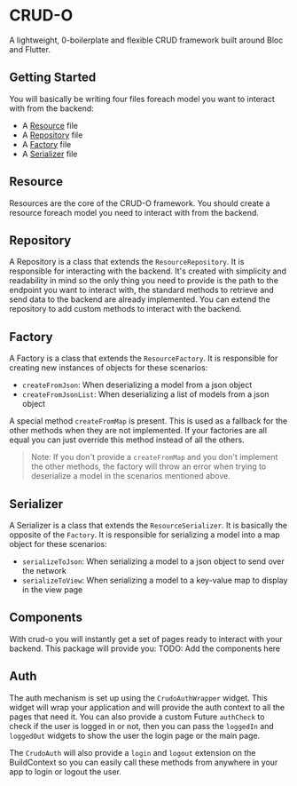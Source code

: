 # CRUD-O
A lightweight, 0-boilerplate and flexible CRUD framework built around Bloc and Flutter.

## Getting Started
You will basically be writing four files foreach model you want to interact with from the backend:
- A [Resource](#resources) file
- A [Repository](#repository) file
- A [Factory](#factory) file
- A [Serializer](#serializer) file

## Resource
Resources are the core of the CRUD-O framework. You should create a resource foreach 
model you need to interact with from the backend. 

## Repository
A Repository is a class that extends the `ResourceRepository`. It is responsible for
interacting with the backend. It's created with simplicity and readability in mind so
the only thing you need to provide is the path to the endpoint you want to interact with,
the standard methods to retrieve and send data to the backend are already implemented.
You can extend the repository to add custom methods to interact with the backend.

## Factory
A Factory is a class that extends the `ResourceFactory`. It is responsible for creating
new instances of objects for these scenarios:
- `createFromJson`: When deserializing a model from a json object
- `createFromJsonList`: When deserializing a list of models from a json object

A special method `createFromMap` is present. This is used as a fallback for the other methods
when they are not implemented. If your factories are all equal you can just override this method
instead of all the others. 

> Note: If you don't provide a `createFromMap` and you don't implement the other methods, the factory
> will throw an error when trying to deserialize a model in the scenarios mentioned above.


## Serializer
A Serializer is a class that extends the `ResourceSerializer`. It is basically the opposite of the
`Factory`. It is responsible for serializing a model into a map object for these scenarios:
- `serializeToJson`: When serializing a model to a json object to send over the network
- `serializeToView`: When serializing a model to a key-value map to display in the view page

## Components
With crud-o you will instantly get a set of pages ready to interact with your backend.
This package will provide you:
TODO: Add the components here

## Auth
The auth mechanism is set up using the `CrudoAuthWrapper` widget. This widget will wrap your
application and will provide the auth context to all the pages that need it. You can also provide
a custom Future `authCheck` to check if the user is logged in or not, then you can pass the
`loggedIn` and `loggedOut` widgets to show the user the login page or the main page.

The `CrudoAuth` will also provide a `login` and `logout` extension on the BuildContext so
you can easily call these methods from anywhere in your app to login or logout the user.
